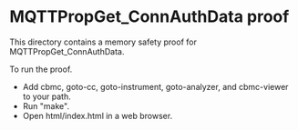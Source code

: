 MQTTPropGet_ConnAuthData proof
==============

This directory contains a memory safety proof for MQTTPropGet_ConnAuthData.

To run the proof.
* Add cbmc, goto-cc, goto-instrument, goto-analyzer, and cbmc-viewer
  to your path.
* Run "make".
* Open html/index.html in a web browser.
